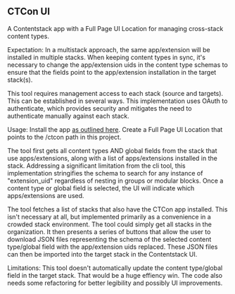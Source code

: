## CTCon UI
A Contentstack app with a Full Page UI Location for managing cross-stack content types.

Expectation: 
In a multistack approach, the same app/extension will be installed in multiple stacks. When keeping content types in sync, it's necessary to change the app/extension uids in the content type schemas to ensure that the fields point to the app/extension installation in the target stack(s).

This tool requires management access to each stack (source and targets). This can be established in several ways. This implementation uses OAuth to authenticate, which provides security and mitigates the need to authenticate manually against each stack.

Usage:
Install the app [as outlined here](https://www.contentstack.com/docs/developers/developer-hub/creating-an-app-in-developer-hub). Create a Full Page UI Location that points to the /ctcon path in this project.

The tool first gets all content types AND global fields from the stack that use apps/extensions, along with a list of apps/extensions installed in the stack. Addressing a significant limitation from the cli tool, this implementation stringifies the schema to search for any instance of "extension_uid" regardless of nesting in groups or modular blocks. Once a content type or global field is selected, the UI will indicate which apps/extensions are used.

The tool fetches a list of stacks that also have the CTCon app installed. This isn't necessary at all, but implemented primarily as a convenience in a crowded stack environment. The tool could simply get all stacks in the organization. It then presents a series of buttons that allow the user to download JSON files representing the schema of the selected content type/global field with the app/extension uids replaced. These JSON files can then be imported into the target stack in the Contentstack UI.

Limitations:
This tool doesn't automatically update the content type/global field in the target stack. That would be a huge effiency win. The code also needs some refactoring for better legibility and possibly UI improvements.